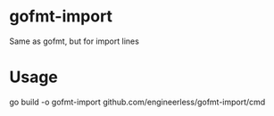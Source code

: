 # gofmt-import

Same as gofmt, but for import lines

# Usage

go build -o gofmt-import github.com/engineerless/gofmt-import/cmd